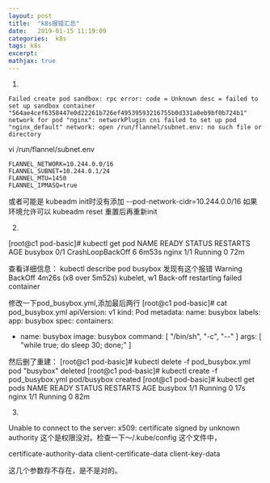 ```yaml
---
layout: post
title:  "k8s报错汇总"
date:   2019-01-15 11:19:09
categories:  k8s
tags: k8s
excerpt: 
mathjax: true
---
```


1.
```
Failed create pod sandbox: rpc error: code = Unknown desc = failed to set up sandbox container "564ae4cef6358447e0d22261b726ef49539593216755b0d331a0eb9bf0b724b1" network for pod "nginx": networkPlugin cni failed to set up pod "nginx_default" network: open /run/flannel/subnet.env: no such file or directory
```

vi /run/flannel/subnet.env
```
FLANNEL_NETWORK=10.244.0.0/16
FLANNEL_SUBNET=10.244.0.1/24
FLANNEL_MTU=1450
FLANNEL_IPMASQ=true
```
或者可能是
kubeadm init时没有添加
--pod-network-cidr=10.244.0.0/16
如果环境允许可以 kubeadm reset 重置后再重新init






2.
[root@c1 pod-basic]# kubectl get pod
NAME      READY   STATUS             RESTARTS   AGE
busybox   0/1     CrashLoopBackOff   6          6m53s
nginx     1/1     Running            0          72m


查看详细信息：
kubectl describe pod busybox
发现有这个报错
  Warning  BackOff    4m26s (x8 over 5m52s)  kubelet, w1        Back-off restarting failed container

修改一下pod_busybox.yml,添加最后两行
[root@c1 pod-basic]# cat pod_busybox.yml
apiVersion: v1
kind: Pod
metadata:
  name: busybox
  labels:
    app: busybox
spec:
  containers:
  - name: busybox
    image: busybox
    command: [ "/bin/sh", "-c", "--" ]
    args: [ "while true; do sleep 30; done;" ]


然后删了重建：
[root@c1 pod-basic]# kubectl delete -f pod_busybox.yml
pod "busybox" deleted
[root@c1 pod-basic]# kubectl create -f pod_busybox.yml
pod/busybox created
[root@c1 pod-basic]# kubectl get pods
NAME      READY   STATUS    RESTARTS   AGE
busybox   1/1     Running   0          17s
nginx     1/1     Running   0          82m




3.
Unable to connect to the server: x509: certificate signed by unknown authority
这个是权限没对。检查一下～/.kube/config 这个文件中，

certificate-authority-data
client-certificate-data
client-key-data 

这几个参数存不存在，是不是对的。




